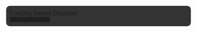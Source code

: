 <div style="background: #333;padding:10px;border-radius:10px;" id="audioClipsContainer"><a style="font-size:18px;font-family:Poppins" id="audioImports">Loading Import Database</a><div id="audioClips"></div><div class="navigation-container" style="padding:0;background: transparent;"><a class="material-icons" id="importnavprev" style="font-family:'MATERIAL ICONS';background: #222;">first_page</a><a class="material-icons" id="importnavnext" style="font-family:'MATERIAL ICONS';background: #222;">last_page</a></div></div><script src="/assets/js/browser.js"></script>
